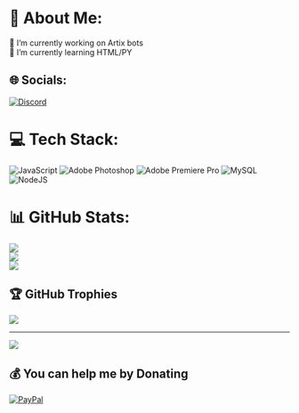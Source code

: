 # 💫 About Me:
🔭 I’m currently working on Artix bots<br>🌱 I’m currently learning HTML/PY


## 🌐 Socials:
[![Discord](https://img.shields.io/badge/Discord-%237289DA.svg?logo=discord&logoColor=white)](https://discord.gg/discord.gg/artix-bot) 

# 💻 Tech Stack:
![JavaScript](https://img.shields.io/badge/javascript-%23323330.svg?style=for-the-badge&logo=javascript&logoColor=%23F7DF1E) ![Adobe Photoshop](https://img.shields.io/badge/adobe%20photoshop-%2331A8FF.svg?style=for-the-badge&logo=adobe%20photoshop&logoColor=white) ![Adobe Premiere Pro](https://img.shields.io/badge/Adobe%20Premiere%20Pro-9999FF.svg?style=for-the-badge&logo=Adobe%20Premiere%20Pro&logoColor=white) ![MySQL](https://img.shields.io/badge/mysql-%2300000f.svg?style=for-the-badge&logo=mysql&logoColor=white) ![NodeJS](https://img.shields.io/badge/node.js-6DA55F?style=for-the-badge&logo=node.js&logoColor=white)
# 📊 GitHub Stats:
![](https://github-readme-stats.vercel.app/api?username=Haiko333&theme=bear&hide_border=false&include_all_commits=true&count_private=true)<br/>
![](https://github-readme-streak-stats.herokuapp.com/?user=Haiko333&theme=bear&hide_border=false)<br/>
![](https://github-readme-stats.vercel.app/api/top-langs/?username=Haiko333&theme=bear&hide_border=false&include_all_commits=true&count_private=true&layout=compact)

## 🏆 GitHub Trophies
![](https://github-profile-trophy.vercel.app/?username=Haiko333&theme=radical&no-frame=false&no-bg=false&margin-w=4)

---
[![](https://visitcount.itsvg.in/api?id=Haiko333&icon=0&color=6)](https://visitcount.itsvg.in)

  ## 💰 You can help me by Donating
  [![PayPal](https://img.shields.io/badge/PayPal-00457C?style=for-the-badge&logo=paypal&logoColor=white)](https://paypal.me/haiko333) 

  
<!-- Proudly created with GPRM ( https://gprm.itsvg.in ) -->
